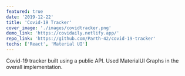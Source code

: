```yaml
---
featured: true
date: '2019-12-22'
title: 'Covid-19 Tracker'
cover_image: './images/covidtracker.png'
demo_link: 'https://covidaily.netlify.app/'
repo_link: 'https://github.com/Parth-42/covid-19-tracker'
techs: ['React', 'Material UI']
---
```


Covid-19 tracker built using a public API. Used MaterialUI Graphs in the overall implementation.
